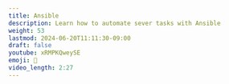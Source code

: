```yaml
---
title: Ansible
description: Learn how to automate sever tasks with Ansible
weight: 53
lastmod: 2024-06-20T11:11:30-09:00
draft: false
youtube: xRMPKQweySE
emoji: 🔪
video_length: 2:27
---
```

